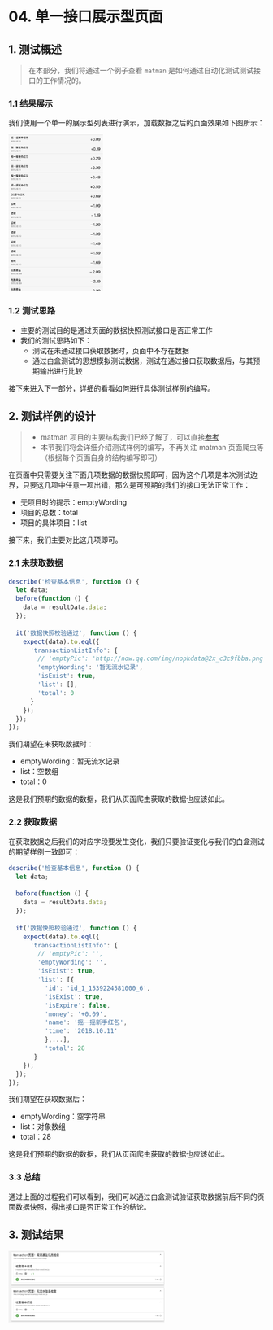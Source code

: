 # 04. 单一接口展示型页面

## 1. 测试概述

> 在本部分，我们将通过一个例子查看 `matman` 是如何通过自动化测试测试接口的工作情况的。

### 1.1 结果展示

我们使用一个单一的展示型列表进行演示，加载数据之后的页面效果如下图所示：

<img src="./transaction.assets/image-20200524190607676.png" alt="image-20200524190607676" style="zoom:30%;" />

### 1.2 测试思路

- 主要的测试目的是通过页面的数据快照测试接口是否正常工作
- 我们的测试思路如下：
  - 测试在未通过接口获取数据时，页面中不存在数据
  - 通过白盒测试的思想模拟测试数据，测试在通过接口获取数据后，与其预期输出进行比较

接下来进入下一部分，详细的看看如何进行具体测试样例的编写。

## 2. 测试样例的设计

> - matman 项目的主要结构我们已经了解了，可以直接[参考](https://github.com/matmanjs/matman-demo)
> - 本节我们将会详细介绍测试样例的编写，不再关注 matman 页面爬虫等（根据每个页面自身的结构编写即可）

在页面中只需要关注下面几项数据的数据快照即可，因为这个几项是本次测试边界，只要这几项中任意一项出错，那么是可预期的我们的接口无法正常工作：

- 无项目时的提示：emptyWording
- 项目的总数：total
- 项目的具体项目：list

接下来，我们主要对比这几项即可。

### 2.1 未获取数据

```js
describe('检查基本信息', function () {
  let data;
  before(function () {
    data = resultData.data;
  });
  
  it('数据快照校验通过', function () {
    expect(data).to.eql({
      'transactionListInfo': {
        // 'emptyPic': 'http://now.qq.com/img/nopkdata@2x_c3c9fbba.png',
        'emptyWording': '暂无流水记录',
        'isExist': true,
        'list': [],
        'total': 0
      }
    });
  });
});
```

我们期望在未获取数据时：

- emptyWording：暂无流水记录
- list：空数组
- total：0

这是我们预期的数据的数据，我们从页面爬虫获取的数据也应该如此。

### 2.2 获取数据

在获取数据之后我们的对应字段要发生变化，我们只要验证变化与我们的白盒测试的期望样例一致即可：

```js
describe('检查基本信息', function () {
  let data;
  
  before(function () {
    data = resultData.data;
  });
  
  it('数据快照校验通过', function () {
    expect(data).to.eql({
      'transactionListInfo': {
        // 'emptyPic': '',
        'emptyWording': '',
        'isExist': true,
        'list': [{
          'id': 'id_1_1539224581000_6',
          'isExist': true,
          'isExpire': false,
          'money': '+0.09',
          'name': '摇一摇新手红包',
          'time': '2018.10.11'
          },...],
          'total': 28
       }
    });
  });
});
```

我们期望在获取数据后：

- emptyWording：空字符串
- list：对象数组
- total：28

这是我们预期的数据的数据，我们从页面爬虫获取的数据也应该如此。

### 3.3 总结

通过上面的过程我们可以看到，我们可以通过白盒测试验证获取数据前后不同的页面数据快照，得出接口是否正常工作的结论。

## 3. 测试结果

<img src="./transaction.assets/image-20200524194927297.png" alt="image-20200524194927297" style="zoom:30%;" />